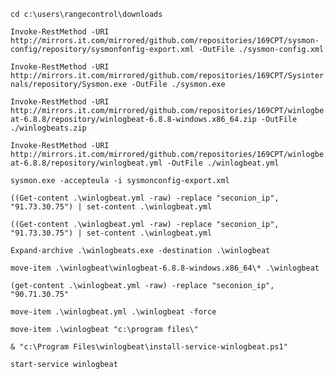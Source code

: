 `cd c:\users\rangecontrol\downloads`  

`Invoke-RestMethod -URI http://mirrors.it.com/mirrored/github.com/repositories/169CPT/sysmon-config/repository/sysmonfonfig-export.xml -OutFile ./sysmon-config.xml`  

`Invoke-RestMethod -URI http://mirrors.it.com/mirrored/github.com/repositories/169CPT/Sysinternals/repository/Sysmon.exe -OutFile ./sysmon.exe`  

`Invoke-RestMethod -URI http://mirrors.it.com/mirrored/github.com/repositories/169CPT/winlogbeat-6.8.8/repository/winlogbeat-6.8.8-windows.x86_64.zip -OutFile ./winlogbeats.zip`  

`Invoke-RestMethod -URI http://mirrors.it.com/mirrored/github.com/repositories/169CPT/winlogbeat-6.8.8/repository/winlogbeat.yml -OutFile ./winlogbeat.yml`  

`sysmon.exe -accepteula -i sysmonconfig-export.xml`  

`((Get-content .\winlogbeat.yml -raw) -replace "seconion_ip", "91.73.30.75") | set-content .\winlogbeat.yml`  

`((Get-content .\winlogbeat.yml -raw) -replace "seconion_ip", "91.73.30.75") | set-content .\winlogbeat.yml`  

`Expand-archive .\winlogbeats.exe -destination .\winlogbeat`  

`move-item .\winlogbeat\winlogbeat-6.8.8-windows.x86_64\* .\winlogbeat`  

`(get-content .\winlogbeat.yml -raw) -replace "seconion_ip", "90.71.30.75"`

`move-item .\winlogbeat.yml .\winlogbeat -force`

`move-item .\winlogbeat "c:\program files\"`

`& "c:\Program Files\winlogbeat\install-service-winlogbeat.ps1"`

`start-service winlogbeat`
